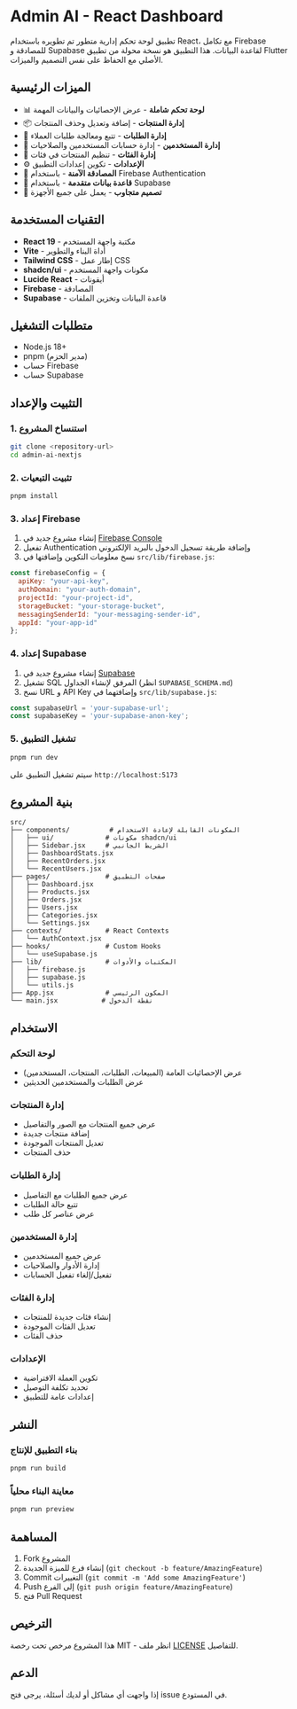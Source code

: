 # Admin AI - React Dashboard

تطبيق لوحة تحكم إدارية متطور تم تطويره باستخدام React، مع تكامل Firebase للمصادقة و Supabase لقاعدة البيانات. هذا التطبيق هو نسخة محولة من تطبيق Flutter الأصلي مع الحفاظ على نفس التصميم والميزات.

## الميزات الرئيسية

- 📊 **لوحة تحكم شاملة** - عرض الإحصائيات والبيانات المهمة
- 📦 **إدارة المنتجات** - إضافة وتعديل وحذف المنتجات
- 🛒 **إدارة الطلبات** - تتبع ومعالجة طلبات العملاء
- 👥 **إدارة المستخدمين** - إدارة حسابات المستخدمين والصلاحيات
- 📁 **إدارة الفئات** - تنظيم المنتجات في فئات
- ⚙️ **الإعدادات** - تكوين إعدادات التطبيق
- 🔐 **المصادقة الآمنة** - باستخدام Firebase Authentication
- 💾 **قاعدة بيانات متقدمة** - باستخدام Supabase
- 📱 **تصميم متجاوب** - يعمل على جميع الأجهزة

## التقنيات المستخدمة

- **React 19** - مكتبة واجهة المستخدم
- **Vite** - أداة البناء والتطوير
- **Tailwind CSS** - إطار عمل CSS
- **shadcn/ui** - مكونات واجهة المستخدم
- **Lucide React** - أيقونات
- **Firebase** - المصادقة
- **Supabase** - قاعدة البيانات وتخزين الملفات

## متطلبات التشغيل

- Node.js 18+ 
- pnpm (مدير الحزم)
- حساب Firebase
- حساب Supabase

## التثبيت والإعداد

### 1. استنساخ المشروع
```bash
git clone <repository-url>
cd admin-ai-nextjs
```

### 2. تثبيت التبعيات
```bash
pnpm install
```

### 3. إعداد Firebase

1. إنشاء مشروع جديد في [Firebase Console](https://console.firebase.google.com/)
2. تفعيل Authentication وإضافة طريقة تسجيل الدخول بالبريد الإلكتروني
3. نسخ معلومات التكوين وإضافتها في `src/lib/firebase.js`:

```javascript
const firebaseConfig = {
  apiKey: "your-api-key",
  authDomain: "your-auth-domain",
  projectId: "your-project-id",
  storageBucket: "your-storage-bucket",
  messagingSenderId: "your-messaging-sender-id",
  appId: "your-app-id"
};
```

### 4. إعداد Supabase

1. إنشاء مشروع جديد في [Supabase](https://supabase.com/)
2. تشغيل SQL المرفق لإنشاء الجداول (انظر `SUPABASE_SCHEMA.md`)
3. نسخ URL و API Key وإضافتهما في `src/lib/supabase.js`:

```javascript
const supabaseUrl = 'your-supabase-url';
const supabaseKey = 'your-supabase-anon-key';
```

### 5. تشغيل التطبيق

```bash
pnpm run dev
```

سيتم تشغيل التطبيق على `http://localhost:5173`

## بنية المشروع

```
src/
├── components/          # المكونات القابلة لإعادة الاستخدام
│   ├── ui/             # مكونات shadcn/ui
│   ├── Sidebar.jsx     # الشريط الجانبي
│   ├── DashboardStats.jsx
│   ├── RecentOrders.jsx
│   └── RecentUsers.jsx
├── pages/              # صفحات التطبيق
│   ├── Dashboard.jsx
│   ├── Products.jsx
│   ├── Orders.jsx
│   ├── Users.jsx
│   ├── Categories.jsx
│   └── Settings.jsx
├── contexts/           # React Contexts
│   └── AuthContext.jsx
├── hooks/              # Custom Hooks
│   └── useSupabase.js
├── lib/                # المكتبات والأدوات
│   ├── firebase.js
│   ├── supabase.js
│   └── utils.js
├── App.jsx             # المكون الرئيسي
└── main.jsx           # نقطة الدخول
```

## الاستخدام

### لوحة التحكم
- عرض الإحصائيات العامة (المبيعات، الطلبات، المنتجات، المستخدمين)
- عرض الطلبات والمستخدمين الحديثين

### إدارة المنتجات
- عرض جميع المنتجات مع الصور والتفاصيل
- إضافة منتجات جديدة
- تعديل المنتجات الموجودة
- حذف المنتجات

### إدارة الطلبات
- عرض جميع الطلبات مع التفاصيل
- تتبع حالة الطلبات
- عرض عناصر كل طلب

### إدارة المستخدمين
- عرض جميع المستخدمين
- إدارة الأدوار والصلاحيات
- تفعيل/إلغاء تفعيل الحسابات

### إدارة الفئات
- إنشاء فئات جديدة للمنتجات
- تعديل الفئات الموجودة
- حذف الفئات

### الإعدادات
- تكوين العملة الافتراضية
- تحديد تكلفة التوصيل
- إعدادات عامة للتطبيق

## النشر

### بناء التطبيق للإنتاج
```bash
pnpm run build
```

### معاينة البناء محلياً
```bash
pnpm run preview
```

## المساهمة

1. Fork المشروع
2. إنشاء فرع للميزة الجديدة (`git checkout -b feature/AmazingFeature`)
3. Commit التغييرات (`git commit -m 'Add some AmazingFeature'`)
4. Push إلى الفرع (`git push origin feature/AmazingFeature`)
5. فتح Pull Request

## الترخيص

هذا المشروع مرخص تحت رخصة MIT - انظر ملف [LICENSE](LICENSE) للتفاصيل.

## الدعم

إذا واجهت أي مشاكل أو لديك أسئلة، يرجى فتح issue في المستودع.

